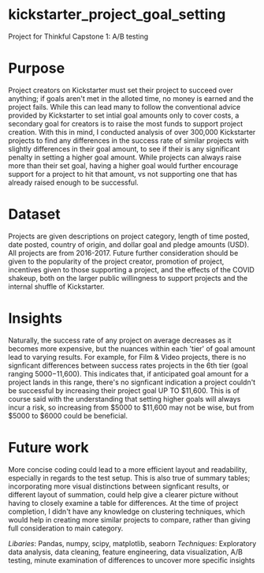 # kickstarter_project_goal_setting
Project for Thinkful Capstone 1: A/B testing

# Purpose
Project creators on Kickstarter must set their project to succeed over anything; if goals aren't met in the alloted time,  no money is earned and the project fails.
While this can lead many to follow the conventional advice provided by Kickstarter to set intial goal amounts only to cover costs, a secondary goal for creators is to raise 
the most funds to support project creation.  With this in mind, I conducted analysis of over 300,000 Kickstarter projects to find any differences in the success rate of similar
projects with slightly differences in their goal amount, to see if their is any significant penalty in setting a higher goal amount.  While projects can always raise more
than their set goal, having a higher goal would further encourage support for a project to hit that amount, vs not supporting one that has already raised enough to 
be successful.

# Dataset
Projects are given descriptions on project category, length of time posted, date posted, country of origin, and dollar goal and pledge amounts (USD).  All projects
are from 2016-2017.  Future further consideration should be given to the popularity of the project creator, promotion of project, incentives given to those supporting a project, and
the effects of the COVID shakeup, both on the larger public willingness to support projects and the internal shuffle of Kickstarter. 

# Insights
Naturally, the success rate of any project on average decreases as it becomes more expensive, but the nuances within each 'tier' of goal amount lead to varying results. 
For example, for Film & Video projects, there is no signficant differences between success rates projects in the 6th tier (goal ranging $5000-$11,600).  This 
indicates that, if anticipated goal amount for a project lands in this range, there's no signficant indication a project couldn't be successful by increasing their
project goal UP TO $11,600. This is of course said with the understanding that setting higher goals will always incur a risk, so increasing from $5000 to $11,600 may 
not be wise, but from $5000 to $6000 could be beneficial.



# Future work
More concise coding could lead to a more efficient layout and readability, especially in regards to the test setup.  This is also true of summary tables; incorporating
more visual distinctions between signficant results, or different layout of summation, could help give a clearer picture without having to closely examine a table
for differences. At the time of project completion, I didn't have any knowledge on clustering techniques, which would help in creating more similar projects to compare,
rather than giving full consideration to main category.


*Libaries*:
Pandas, numpy, scipy, matplotlib, seaborn
*Techniques*:
Exploratory data analysis, data cleaning, feature engineering, data visualization, A/B testing, minute examination of differences to uncover more specific insights
